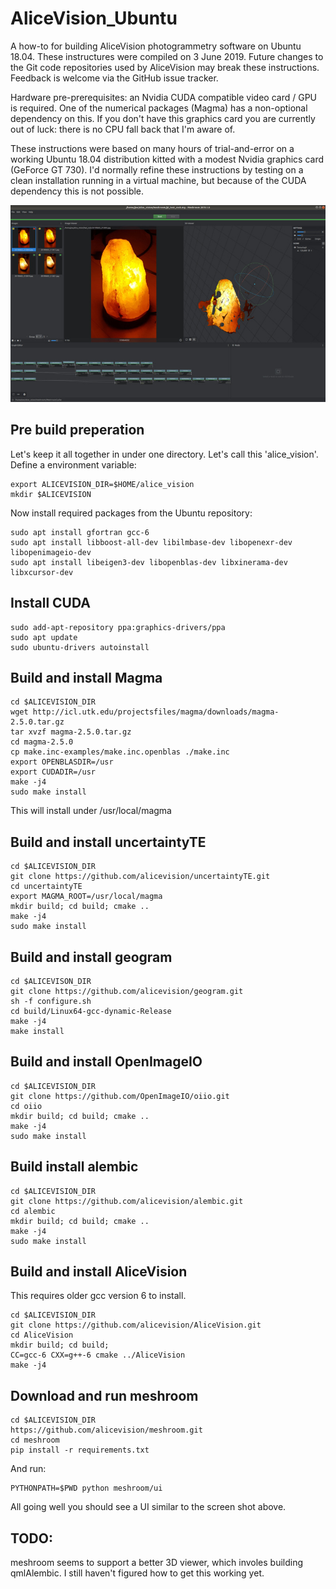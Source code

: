 # AliceVision_Ubuntu

A how-to for building AliceVision photogrammetry software on Ubuntu 18.04. These instructures were compiled on 3 June 2019. Future changes to the Git code repositories used by AliceVision may break these instructions. Feedback is welcome via the GitHub issue tracker.

Hardware pre-prerequisites: an Nvidia CUDA compatible video card / GPU is required. One of the numerical packages (Magma) has a non-optional dependency on this. If you don't have this graphics card you are currently out of luck: there is no CPU fall back that I'm aware of.

These instructions were based on many hours of trial-and-error on a working Ubuntu 18.04 distribution kitted with a modest Nvidia graphics card (GeForce GT 730).  I'd normally refine these instructions by testing on a clean installation running in a virtual machine, but because of the CUDA dependency this is not possible.

![meshroom screenshot](./meshroom_screenshot.jpg)

## Pre build preperation

Let's keep it all together in under one directory. Let's call this 'alice_vision'. Define a environment variable:

```
export ALICEVISION_DIR=$HOME/alice_vision
mkdir $ALICEVISION
```

Now install required packages from the Ubuntu repository:

```
sudo apt install gfortran gcc-6
sudo apt install libboost-all-dev libilmbase-dev libopenexr-dev libopenimageio-dev 
sudo apt install libeigen3-dev libopenblas-dev libxinerama-dev libxcursor-dev 
```


## Install CUDA

```
sudo add-apt-repository ppa:graphics-drivers/ppa
sudo apt update
sudo ubuntu-drivers autoinstall
```

## Build and install Magma

```
cd $ALICEVISION_DIR
wget http://icl.utk.edu/projectsfiles/magma/downloads/magma-2.5.0.tar.gz
tar xvzf magma-2.5.0.tar.gz
cd magma-2.5.0
cp make.inc-examples/make.inc.openblas ./make.inc
export OPENBLASDIR=/usr
export CUDADIR=/usr
make -j4
sudo make install
```

This will install under /usr/local/magma

## Build and install uncertaintyTE

```
cd $ALICEVISION_DIR
git clone https://github.com/alicevision/uncertaintyTE.git
cd uncertaintyTE
export MAGMA_ROOT=/usr/local/magma
mkdir build; cd build; cmake ..
make -j4
sudo make install
```

## Build and install geogram

```
cd $ALICEVISON_DIR
git clone https://github.com/alicevision/geogram.git
sh -f configure.sh
cd build/Linux64-gcc-dynamic-Release 
make -j4
make install
```

## Build and install OpenImageIO

```
cd $ALICEVISION_DIR
git clone https://github.com/OpenImageIO/oiio.git
cd oiio
mkdir build; cd build; cmake ..
make -j4
sudo make install
```

## Build install alembic

```
cd $ALICEVISION_DIR
git clone https://github.com/alicevision/alembic.git
cd alembic
mkdir build; cd build; cmake ..
make -j4
sudo make install
```

## Build and install AliceVision

This requires older gcc version 6 to install.

```
cd $ALICEVISION_DIR
git clone https://github.com/alicevision/AliceVision.git
cd AliceVision
mkdir build; cd build; 
CC=gcc-6 CXX=g++-6 cmake ../AliceVision
make -j4
```

## Download and run meshroom

```
cd $ALICEVISION_DIR
https://github.com/alicevision/meshroom.git
cd meshroom
pip install -r requirements.txt 
```

And run:

```
PYTHONPATH=$PWD python meshroom/ui
```

All going well you should see a UI similar to the screen shot above.

## TODO:

meshroom seems to support a better 3D viewer, which involes building qmlAlembic. I still haven't figured how to get
this working yet.

